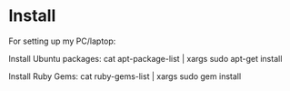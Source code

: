 # Install

For setting up my PC/laptop:

Install Ubuntu packages:
    cat apt-package-list | xargs sudo apt-get install

Install Ruby Gems:
    cat ruby-gems-list | xargs sudo gem install
